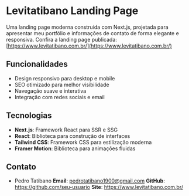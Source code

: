 # Levitatibano Landing Page  
Uma landing page moderna construída com Next.js, projetada para apresentar meu portfólio e informações de contato de forma elegante e responsiva. Confira a landing page publicada: [https://www.levitatibano.com.br/](https://www.levitatibano.com.br/)

## Funcionalidades  
- Design responsivo para desktop e mobile  
- SEO otimizado para melhor visibilidade  
- Navegação suave e interativa  
- Integração com redes sociais e email

## Tecnologias  
- **Next.js**: Framework React para SSR e SSG  
- **React**: Biblioteca para construção de interfaces  
- **Tailwind CSS**: Framework CSS para estilização moderna
- **Framer Motion**: Biblioteca para animações fluidas

## Contato

- Pedro Tatibano
    **Email**: pedrotatibano1900@gmail.com
    **GitHub**: https://github.com/seu-usuario
    **Site**: https://www.levitatibano.com.br/
